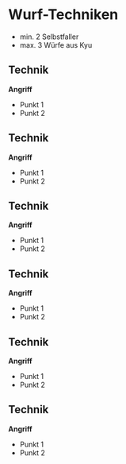 # Wurf-Techniken

* min. 2 Selbstfaller
* max. 3 Würfe aus Kyu

## Technik

**Angriff**

* Punkt 1
* Punkt 2

## Technik

**Angriff**

* Punkt 1
* Punkt 2

## Technik

**Angriff**

* Punkt 1
* Punkt 2

## Technik

**Angriff**

* Punkt 1
* Punkt 2

## Technik

**Angriff**

* Punkt 1
* Punkt 2

## Technik

**Angriff**

* Punkt 1
* Punkt 2



